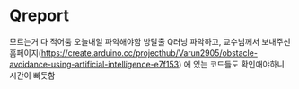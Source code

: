 # Qreport
모르는거 다 적어둠 오늘내일 파악해야함
방탈출 Q러닝 파악하고, 교수님께서 보내주신 홈페이지(https://create.arduino.cc/projecthub/Varun2905/obstacle-avoidance-using-artificial-intelligence-e7f153) 에 있는 코드들도 확인애야하니 시간이 빠듯함
